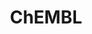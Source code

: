 ---
layout: default
bigquery: https://console.cloud.google.com/bigquery?p=patents-public-data&d=ebi_chembl&page=dataset
citation: '"The ChEMBL database in 2017." Anna Gaulton, Anne Hersey, Michał Nowotka,
  A Patrícia Bento, Jon Chambers, David Mendez, Prudence Mutowo, Francis Atkinson,
  Louisa J Bellis, Elena Cibrián-Uhalte, Mark Davies, Nathan Dedman, Anneli Karlsson,
  María Paula Magariños, John P Overington, George Papadatos, Ines Smit, Andrew R
  Leach Nucleic acids Research (2017) 45 (Database Issue), D945-D954'
contributors: European Bioinformatics Institute
cost: None
description: ChEMBL Data is a manually curated database of small molecules used in
  drug discovery, including information about existing patented drugs.
documentation: 'schema: https://www.ebi.ac.uk/chembl/db_schema


  '
last_edit: Mon, 04 Apr 2022 19:07:30 GMT
location: https://console.cloud.google.com/marketplace/product/google_patents_public_datasets/chembl
maintained_by: EMBL-EBI, an outstation of European Molecular Biology Laboratory
related_publications: '

  ChEMBL: towards direct deposition of bioassay data.


  Mendez D, Gaulton A, Bento AP, Chambers J, De Veij M, Félix E, Magariños MP, Mosquera
  JF, Mutowo P, Nowotka M, Gordillo-Marañón M, Hunter F, Junco L, Mugumbate G, Rodriguez-Lopez
  M, Atkinson F, Bosc N, Radoux CJ, Segura-Cabrera A, Hersey A, Leach AR.


  — Nucleic Acids Res. 2019; 47(D1):D930-D940. doi: 10.1093/nar/gky1075

  '
schema_fields: '[''alogp'', ''usan_stem_definition'', ''cell_description'', ''pchembl_value'',
  ''withdrawn_year'', ''mecref_id'', ''standard_relation'', ''updated_by'', ''type'',
  ''cx_logd'', ''protclasssyn_id'', ''db_version'', ''level4'', ''doi'', ''level1'',
  ''text_value'', ''l4'', ''journal'', ''molecule_type'', ''natural_product'', ''efo_id'',
  ''component_synonym'', ''structure_type'', ''active_molregno'', ''hrac_code'', ''organism'',
  ''tissue_id'', ''assay_cell_type'', ''cell_name'', ''mc_target_name'', ''source'',
  ''direct_interaction'', ''drugind_id'', ''year'', ''volume'', ''patent_id'', ''published_units'',
  ''level2'', ''standard_type'', ''molecular_mechanism'', ''canonical_smiles'', ''mesh_id'',
  ''sequence'', ''uo_units'', ''assay_tax_id'', ''standard_value'', ''parent_type'',
  ''subgroup'', ''assay_organism'', ''idx'', ''assay_strain'', ''atc_code'', ''drug_product_flag'',
  ''mec_id'', ''pathway_id'', ''targcomp_id'', ''usan_stem'', ''mol_frac_id'', ''l8'',
  ''cidx'', ''version'', ''rtb'', ''alert_name'', ''full_mwt'', ''le'', ''ap_id'',
  ''src_short_name'', ''doc_id'', ''company'', ''co_stem_id'', ''withdrawn_flag'',
  ''cx_most_bpka'', ''metabolite_record_id'', ''aspect'', ''level5'', ''warning_id'',
  ''as_id'', ''molecular_species'', ''uberon_id'', ''path'', ''met_id'', ''compound_key'',
  ''prodrug'', ''smid'', ''approval_date'', ''comp_go_id'', ''psa'', ''parameter_type'',
  ''enzyme_name'', ''enzyme_tid'', ''ddd_value'', ''db_source'', ''acd_logp'', ''substrate_record_id'',
  ''standard_upper_value'', ''caloha_id'', ''research_stem'', ''oc_id'', ''confidence'',
  ''status'', ''ro3_pass'', ''component_type'', ''ref_url'', ''l7'', ''active_ingredient'',
  ''ingredient'', ''cellosaurus_id'', ''who_name'', ''protein_class_id'', ''compsyn_id'',
  ''binding_site_comment'', ''qed_weighted'', ''activity_count'', ''site_name'', ''first_page'',
  ''updated_on'', ''title'', ''related_tid'', ''syn_type'', ''met_comment'', ''protein_class_synonym'',
  ''hba'', ''max_phase'', ''class_type'', ''mc_target_type'', ''dosage_form'', ''num_alerts'',
  ''cpd_str_alert_id'', ''l6'', ''abstract'', ''nda_type'', ''accession'', ''action_type'',
  ''availability_type'', ''first_in_class'', ''assay_source'', ''warnref_id'', ''site_residues'',
  ''issue'', ''activity_comment'', ''aromatic_rings'', ''cx_logp'', ''frac_code'',
  ''polymer_flag'', ''parameter_value'', ''variant_id'', ''compound_name'', ''mc_organism'',
  ''annotation'', ''relation'', ''frac_class_id'', ''indref_id'', ''ref_id'', ''bao_format'',
  ''warning_description'', ''biocomp_id'', ''level1_description'', ''lle'', ''ddd_admr'',
  ''who_extra'', ''mutation'', ''alert_set_id'', ''bto_id'', ''ref_type'', ''last_page'',
  ''pref_name'', ''met_conversion'', ''parent_id'', ''cell_id'', ''applicant_full_name'',
  ''target_type'', ''standard_flag'', ''src_description'', ''chebi_par_id'', ''heavy_atoms'',
  ''comp_class_id'', ''sequence_md5sum'', ''assay_category'', ''irac_code'', ''targrel_id'',
  ''mesh_heading'', ''doc_type'', ''entity_type'', ''published_type'', ''selectivity_comment'',
  ''strength'', ''assay_desc'', ''hba_lipinski'', ''efo_term'', ''num_ro5_violations'',
  ''component_id'', ''prediction_method'', ''upper_value'', ''alert_id'', ''src_assay_id'',
  ''mw_monoisotopic'', ''tax_id'', ''metref_id'', ''submission_date'', ''route'',
  ''previous_company'', ''name'', ''units'', ''go_id'', ''tbl'', ''set_name'', ''log_id'',
  ''bei'', ''patent_no'', ''target_desc'', ''l5'', ''description'', ''protein_class_desc'',
  ''warning_type'', ''pubmed_id'', ''definition'', ''mw_freebase'', ''src_id'', ''cell_source_organism'',
  ''therapeutic_flag'', ''drug_substance_flag'', ''level3_description'', ''bao_id'',
  ''species_group_flag'', ''curated_by'', ''toid'', ''target_mapping'', ''aidx'',
  ''mechanism_of_action'', ''acd_most_bpka'', ''comments'', ''domain_name'', ''dosed_ingredient'',
  ''isoform'', ''cell_source_tissue'', ''mol_hrac_id'', ''compd_id'', ''usan_stem_id'',
  ''oral'', ''max_phase_for_ind'', ''formulation_id'', ''drug_record_id'', ''l1'',
  ''l2'', ''site_id'', ''chirality'', ''parent_molregno'', ''black_box_warning'',
  ''assay_tissue'', ''tid'', ''standard_inchi'', ''indication_class'', ''record_id'',
  ''curation_comment'', ''result_flag'', ''num_lipinski_ro5_violations'', ''cell_source_tax_id'',
  ''assay_test_type'', ''mc_tax_id'', ''ddd_comment'', ''assay_param_id'', ''level3'',
  ''assay_id'', ''published_relation'', ''irac_class_id'', ''topical'', ''usan_year'',
  ''acd_logd'', ''patent_expire_date'', ''chembl_id'', ''homologue'', ''smarts'',
  ''orig_description'', ''level4_description'', ''clo_id'', ''major_class'', ''ddd_id'',
  ''ridx'', ''level2_description'', ''relationship'', ''mol_irac_id'', ''potential_duplicate'',
  ''disease_efficacy'', ''sei'', ''synonyms'', ''standard_inchi_key'', ''withdrawn_class'',
  ''stem'', ''normal_range_min'', ''short_name'', ''trade_name'', ''domain_id'', ''res_stem_id'',
  ''hrac_class_id'', ''mc_target_accession'', ''value'', ''downgraded'', ''parenteral'',
  ''full_molformula'', ''qudt_units'', ''standard_units'', ''ddd_units'', ''warning_country'',
  ''prod_pat_id'', ''cx_most_apka'', ''std_act_id'', ''acd_most_apka'', ''end_position'',
  ''pathway_key'', ''parent_go_id'', ''predbind_id'', ''ad_type'', ''mol_atc_id'',
  ''innovator_company'', ''data_validity_comment'', ''withdrawn_country'', ''warning_class'',
  ''entity_id'', ''inorganic_flag'', ''creation_date'', ''confidence_score'', ''warning_year'',
  ''start_position'', ''class_level'', ''country'', ''product_id'', ''helm_notation'',
  ''src_compound_id'', ''assay_subcellular_fraction'', ''molfile'', ''cell_ontology_id'',
  ''publication_number'', ''tid_fixed'', ''usan_substem'', ''relationship_desc'',
  ''domain_type'', ''patent_use_code'', ''label'', ''ass_cls_map_id'', ''mechanism_comment'',
  ''rgid'', ''relationship_type'', ''priority'', ''first_approval'', ''authors'',
  ''domain_description'', ''hbd_lipinski'', ''job_id'', ''l3'', ''source_domain_id'',
  ''molregno'', ''assay_class_id'', ''assay_type'', ''last_active'', ''standard_text_value'',
  ''withdrawn_reason'', ''sitecomp_id'', ''cl_lincs_id'', ''normal_range_max'', ''hbd'',
  ''molsyn_id'', ''stem_class'', ''activity_id'', ''actsm_id'', ''delist_flag'', ''bao_endpoint'',
  ''published_value'', ''stat'']'
shortname: chembl
tags:
- biotechnology
- health
- chemical
- bioinformatics
- medical
terms_of_use: CC BY-SA 3.0
title: ChEMBL
uuid: e232a192-965c-4ec9-904c-155b6dfe56c5
---